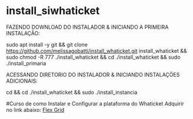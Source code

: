 # install_siwhaticket
FAZENDO DOWNLOAD DO INSTALADOR & INICIANDO A PRIMEIRA INSTALAÇÃO:

sudo apt install -y git && git clone https://github.com/melissagobatti/install_whaticket.git install_whaticket &&  sudo chmod -R 777 ./install_whaticket && cd ./install_whaticket && sudo ./install_primaria

ACESSANDO DIRETORIO DO INSTALADOR & INICIANDO INSTALAÇÕES ADICIONAIS:

cd && cd ./install_whaticket && sudo ./install_instancia

#Curso de como Instalar e Configurar a plataforma do Whaticket 
Adquirir no link abaixo:
[Flex Grid](https://melissatreinamentos.tec.br/courses/whatsapp-plataforma-whaticket-modulo-1)

